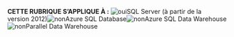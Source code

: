 <Token>**CETTE RUBRIQUE S’APPLIQUE À :** ![oui](media/yes.png)SQL Server (à partir de la version 2012)![non](media/no.png)Azure SQL Database![non](media/no.png)Azure SQL Data Warehouse ![non](media/no.png)Parallel Data Warehouse </Token>


